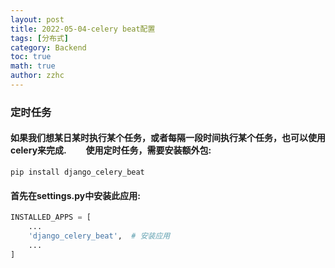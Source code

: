 ```yaml
---
layout: post
title: 2022-05-04-celery beat配置 
tags: [分布式]
category: Backend
toc: true
math: true
author: zzhc
---
```


### 定时任务

#### 如果我们想某日某时执行某个任务，或者每隔一段时间执行某个任务，也可以使用celery来完成.   使用定时任务，需要安装额外包:
```shell
pip install django_celery_beat
```

#### 首先在settings.py中安装此应用:
```python
INSTALLED_APPS = [
    ...
    'django_celery_beat',  # 安装应用
    ...
]
```
